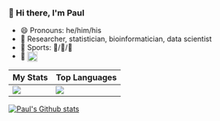 ### :wave: Hi there, I'm Paul

* :smile: Pronouns: he/him/his
* :necktie: Researcher, statistician, bioinformatician, data scientist
* :muscle: Sports: :ski:/:tennis:/:runner:
* :eyes: <a href="https://gpvc.arturio.dev/pllittle"><img align="center" src="https://gpvc.arturio.dev/pllittle" height="20" /></a>

| My Stats | Top Languages |
| --- | --- |
| <a href="https://github-readme-streak-stats.herokuapp.com/?user=pllittle&hide_border=true&date_format=M%20j%5B%2C%20Y%5D&stroke=DD2727&fire=DD2727"><img src="https://github-readme-streak-stats.herokuapp.com/?user=pllittle&hide_border=true&date_format=M%20j%5B%2C%20Y%5D&stroke=DD2727&fire=DD2727" /></a> | <a href="https://github-readme-stats.vercel.app/api/top-langs/?username=pllittle&layout=compact&hide_border=true&hide=html"><img src="https://github-readme-stats.vercel.app/api/top-langs/?username=pllittle&layout=compact&hide_border=true&hide=html" /></a> |

[![Paul's Github stats](https://github-readme-stats.vercel.app/api?username=pllittle)](https://github-readme-stats.vercel.app/api?username=pllittle)

<!--
**pllittle/pllittle** is a ✨ _special_ ✨ repository because its `README.md` (this file) appears on your GitHub profile.

Here are some ideas to get you started:

- 🔭 I’m currently working on ...
- 🌱 I’m currently learning ...
- 👯 I’m looking to collaborate on ...
- 🤔 I’m looking for help with ...
- 💬 Ask me about ...
- 📫 How to reach me: ...
- 😄 Pronouns: ...
- ⚡ Fun fact: ...
-->
